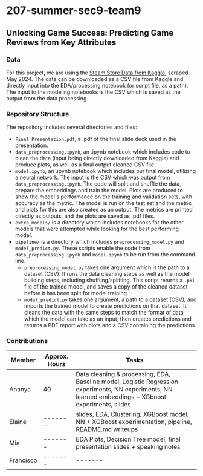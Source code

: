 # 207-summer-sec9-team9

## Unlocking Game Success: Predicting Game Reviews from Key Attributes

### Data
For this project, we are using the [Steam Store Data from Kaggle](https://www.kaggle.com/datasets/amanbarthwal/steam-store-data/data), scraped May 2024. The data can be downloaded as a CSV file from Kaggle and directly input into the EDA/processing notebook (or script file, as a path). The input to the modeling notebooks is the CSV which is saved as the output from the data processing.

### Repository Structure

The repository includes several directories and files:
* ```Final Presentation.pdf```, a .pdf of the final slide deck used in the presentation.
* ```data_preprocessing.ipynb```, an .ipynb notebook which includes code to clean the data (input being directly downloaded from Kaggle) and produce plots, as well as a final output cleaned CSV file.
* ```model.ipynb```, an .ipynb notebook which includes our final model, utilizing a neural network. The input is the CSV which was output from ```data_preprocessing.ipynb```. The code will split and shuffle the data, prepare the embeddings and train the model. Plots are produced to show the model's performance on the training and validation sets, with accuracy as the metric. The model is run on the test set and the metric and plots for this are also created as an output. The metrics are printed directly as outputs, and the plots are saved as .pdf files.
* ```extra_models/``` is a directory which includes notebooks for the other models that were attempted while looking for the best performing model.
* ```pipeline/``` is a directory which includes ```preprocessing_model.py``` and ```model_predict.py```. These scripts enable the code from ```data_preprocessing.ipynb``` and ```model.ipynb``` to be run from the command line.
  - ```preprocessing_model.py``` takes one argument which is the path to a dataset (CSV). It runs the data cleaning steps as well as the model building steps, including shuffling/splitting. This script returns a ```.pkl``` file of the trained model, and saves a copy of the cleaned dataset before it has been split for model training.
  - ```model_predict.py``` takes one argument, a path to a dataset (CSV), and imports the trained model to create predictions on that dataset. It cleans the data with the same steps to match the format of data which the model can take as an input, then creates predictions and returns a PDF report with plots and a CSV containing the predictions.

### Contributions 
| Member    | Approx. Hours | Tasks |
| -------- | ------- | ------- |
| Ananya  | 40 | Data cleaning & processing, EDA, Baseline model, Logistic Regression experiments, NN experiments, NN learned embeddings + XGboost experiments, slides |
| Elaine | ------- | slides, EDA, Clustering, XGBoost model, NN + XGBoost experimentation, pipeline, README.md writeups |
| Mia    | -------  | EDA Plots, Decision Tree model, final presentation slides + speaking notes |
| Francisco  | -------  | ------- |
